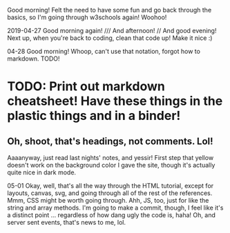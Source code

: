 Good morning! Felt the need to have some fun and go back through the basics, so I'm going through w3schools again! Woohoo!

2019-04-27 Good morning again! /// And afternoon! // And good evening! Next up, when you're back to coding, clean that code up! Make it nice :)

04-28 Good morning! Whoop, can't use that notation, forgot how to markdown. TODO!

# TODO: Print out markdown cheatsheet! Have these things in the plastic things and in a binder!

## Oh, shoot, that's headings, not comments. Lol!

Aaaanyway, just read last nights' notes, and yessir! First step that yellow doesn't work on the background color I gave the site, though it's actually quite nice in dark mode.

05-01 Okay, well, that's all the way through the HTML tutorial, except for layouts, canvas, svg, and going through all of the rest of the references. Mmm, CSS might be worth going through. Ahh, JS, too, just for like the string and array methods. I'm going to make a commit, though, I feel like it's a distinct point ... regardless of how dang ugly the code is, haha! Oh, and server sent events, that's news to me, lol.